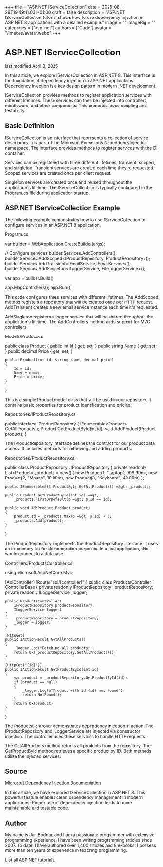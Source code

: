 +++
title = "ASP.NET IServiceCollection"
date = 2025-08-29T19:49:11.031+01:00
draft = false
description = "ASP.NET IServiceCollection tutorial shows how to use dependency injection in ASP.NET 8 applications with a detailed example."
image = ""
imageBig = ""
categories = ["asp-net"]
authors = ["Cude"]
avatar = "/images/avatar.webp"
+++

# ASP.NET IServiceCollection

last modified April 3, 2025

In this article, we explore IServiceCollection in ASP.NET 8. This interface is
the foundation of dependency injection in ASP.NET applications. Dependency
injection is a key design pattern in modern .NET development.

IServiceCollection provides methods to register application services with
different lifetimes. These services can then be injected into controllers,
middleware, and other components. This promotes loose coupling and testability.

## Basic Definition

IServiceCollection is an interface that represents a collection of service
descriptors. It is part of the Microsoft.Extensions.DependencyInjection
namespace. The interface provides methods to register services with the DI
container.

Services can be registered with three different lifetimes: transient, scoped,
and singleton. Transient services are created each time they're requested.
Scoped services are created once per client request.

Singleton services are created once and reused throughout the application's
lifetime. The IServiceCollection is typically configured in the Program.cs
file during application startup.

## ASP.NET IServiceCollection Example

The following example demonstrates how to use IServiceCollection to configure
services in an ASP.NET 8 application.

Program.cs
  

var builder = WebApplication.CreateBuilder(args);

// Configure services
builder.Services.AddControllers();
builder.Services.AddScoped&lt;IProductRepository, ProductRepository&gt;();
builder.Services.AddTransient&lt;IEmailService, EmailService&gt;();
builder.Services.AddSingleton&lt;ILoggerService, FileLoggerService&gt;();

var app = builder.Build();

app.MapControllers();
app.Run();

This code configures three services with different lifetimes. The
AddScoped method registers a repository that will be created
once per HTTP request. AddTransient creates a new email service
instance each time it's requested.

AddSingleton registers a logger service that will be shared
throughout the application's lifetime. The AddControllers
method adds support for MVC controllers.

Models/Product.cs
  

public class Product
{
    public int Id { get; set; }
    public string Name { get; set; }
    public decimal Price { get; set; }
    
    public Product(int id, string name, decimal price)
    {
        Id = id;
        Name = name;
        Price = price;
    }
}

This is a simple Product model class that will be used in our repository.
It contains basic properties for product identification and pricing.

Repositories/IProductRepository.cs
  

public interface IProductRepository
{
    IEnumerable&lt;Product&gt; GetAllProducts();
    Product GetProductById(int id);
    void AddProduct(Product product);
}

The IProductRepository interface defines the contract for our product data
access. It includes methods for retrieving and adding products.

Repositories/ProductRepository.cs
  

public class ProductRepository : IProductRepository
{
    private readonly List&lt;Product&gt; _products = new()
    {
        new Product(1, "Laptop", 999.99m),
        new Product(2, "Mouse", 19.99m),
        new Product(3, "Keyboard", 49.99m)
    };

    public IEnumerable&lt;Product&gt; GetAllProducts() =&gt; _products;

    public Product GetProductById(int id) =&gt; 
        _products.FirstOrDefault(p =&gt; p.Id == id);

    public void AddProduct(Product product)
    {
        product.Id = _products.Max(p =&gt; p.Id) + 1;
        _products.Add(product);
    }
}

The ProductRepository implements the IProductRepository interface. It uses
an in-memory list for demonstration purposes. In a real application, this
would connect to a database.

Controllers/ProductsController.cs
  

using Microsoft.AspNetCore.Mvc;

[ApiController]
[Route("api/[controller]")]
public class ProductsController : ControllerBase
{
    private readonly IProductRepository _productRepository;
    private readonly ILoggerService _logger;

    public ProductsController(
        IProductRepository productRepository,
        ILoggerService logger)
    {
        _productRepository = productRepository;
        _logger = logger;
    }

    [HttpGet]
    public IActionResult GetAllProducts()
    {
        _logger.Log("Fetching all products");
        return Ok(_productRepository.GetAllProducts());
    }

    [HttpGet("{id}")]
    public IActionResult GetProductById(int id)
    {
        var product = _productRepository.GetProductById(id);
        if (product == null)
        {
            _logger.Log($"Product with id {id} not found");
            return NotFound();
        }
        return Ok(product);
    }
}

The ProductsController demonstrates dependency injection in action. The
IProductRepository and ILoggerService are injected via constructor injection.
The controller uses these services to handle HTTP requests.

The GetAllProducts method returns all products from the repository. The
GetProductById method retrieves a specific product by ID. Both methods
utilize the injected services.

## Source

[Microsoft Dependency Injection Documentation](https://learn.microsoft.com/en-us/aspnet/core/fundamentals/dependency-injection?view=aspnetcore-8.0)

In this article, we have explored IServiceCollection in ASP.NET 8. This
powerful feature enables clean dependency management in modern applications.
Proper use of dependency injection leads to more maintainable and testable code.

## Author

My name is Jan Bodnar, and I am a passionate programmer with extensive
programming experience. I have been writing programming articles since 2007.
To date, I have authored over 1,400 articles and 8 e-books. I possess more
than ten years of experience in teaching programming.

List [all ASP.NET tutorials](/all/#asp-net).